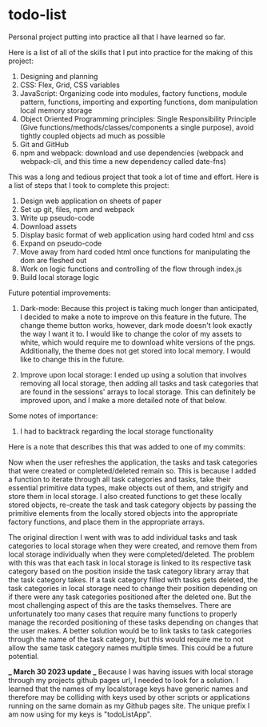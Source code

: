 # todo-list

Personal project putting into practice all that I have learned so far.

Here is a list of all of the skills that I put into practice for the making of this project:

1.  Designing and planning
2.  CSS: Flex, Grid, CSS variables
3.  JavaScript: Organizing code into modules, factory functions, module pattern, functions, importing and exporting functions, dom manipulation local memory storage
4.  Object Oriented Programming principles: Single Responsibility Principle (Give functions/methods/classes/components a single purpose), avoid tightly coupled objects ad much as possible
5.  Git and GitHub
6.  npm and webpack: download and use dependencies (webpack and webpack-cli, and this time a new dependency called date-fns)

This was a long and tedious project that took a lot of time and effort. Here is a list of steps that I took to complete this project:

1. Design web application on sheets of paper
2. Set up git, files, npm and webpack
3. Write up pseudo-code
4. Download assets
5. Display basic format of web application using hard coded html and css
6. Expand on pseudo-code
7. Move away from hard coded html once functions for manipulating the dom are fleshed out
8. Work on logic functions and controlling of the flow through index.js
9. Build local storage logic

Future potential improvements:

1. Dark-mode: Because this project is taking much longer than anticipated, I decided to make a note to improve on this feature in the future. The change theme button works, however, dark mode doesn't look exactly the way I want it to. I would like to change the color of my assets to white, which would require me to download white versions of the pngs. Additionally, the theme does not get stored into local memory. I would like to change this in the future.

2. Improve upon local storage: I ended up using a solution that involves removing all local storage, then adding all tasks and task categories that are found in the sessions' arrays to local storage. This can definitely be improved upon, and I make a more detailed note of that below.

Some notes of importance:

1. I had to backtrack regarding the local storage functionality

Here is a note that describes this that was added to one of my commits:

Now when the user refreshes the application, the tasks and task
categories that were created or completed/deleted remain so. This is
because I added a function to iterate through all task categories and
tasks, take their essential primitive data types, make objects out of
them, and strigify and store them in local storage. I also created
functions to get these locally stored objects, re-create the task and
task category objects by passing the primitive elements from the locally
stored objects into the appropriate factory functions, and place them in
the appropriate arrays.

The original direction I went with was to add individual tasks and task
categories to local storage when they were created, and remove them from
local storage individually when they were completed/deleted. The problem
with this was that each task in local storage is linked to its
respective task category based on the position inside the task category
library array that the task category takes. If a task category filled
with tasks gets deleted, the task categories in local storage need to
change their position depending on if there were any task categories
positioned after the deleted one. But the most challenging aspect of
this are the tasks themselves. There are unfortunately too many cases
that require many functions to properly manage the recorded positioning
of these tasks depending on changes that the user makes. A better
solution would be to link tasks to task categories through the name of
the task category, but this would require me to not allow the same task
category names multiple times. This could be a future potential.

**_ March 30 2023 update _**
Because I was having issues with local storage through my projects
github pages url, I needed to look for a solution. I learned that the
names of my localstorage keys have generic names and therefore may be
colliding with keys used by other scripts or applications running on the
same domain as my Github pages site. The unique prefix I am now using
for my keys is "todoListApp".
